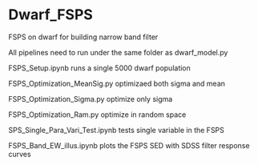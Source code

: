 # Dwarf_FSPS
FSPS on dwarf for building narrow band filter

All pipelines need to run under the same folder as dwarf_model.py

FSPS_Setup.ipynb runs a single 5000 dwarf population

FSPS_Optimization_MeanSig.py optimizaed both sigma and mean 

FSPS_Optimization_Sigma.py optimize only sigma

FSPS_Optimization_Ram.py optimize in random space

SPS_Single_Para_Vari_Test.ipynb tests single variable in the FSPS

FSPS_Band_EW_illus.ipynb plots the FSPS SED with SDSS filter response curves
